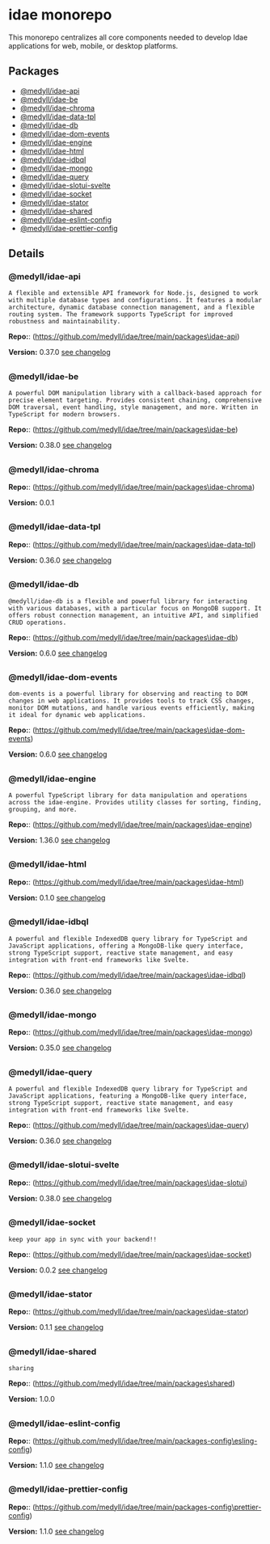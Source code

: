 # idae monorepo

This monorepo centralizes all core components needed to develop Idae applications for web, mobile, or desktop platforms.
## Packages

- [@medyll/idae-api](https://github.com/medyll/idae/tree/main/packages\idae-api)
- [@medyll/idae-be](https://github.com/medyll/idae/tree/main/packages\idae-be)
- [@medyll/idae-chroma](https://github.com/medyll/idae/tree/main/packages\idae-chroma)
- [@medyll/idae-data-tpl](https://github.com/medyll/idae/tree/main/packages\idae-data-tpl)
- [@medyll/idae-db](https://github.com/medyll/idae/tree/main/packages\idae-db)
- [@medyll/idae-dom-events](https://github.com/medyll/idae/tree/main/packages\idae-dom-events)
- [@medyll/idae-engine](https://github.com/medyll/idae/tree/main/packages\idae-engine)
- [@medyll/idae-html](https://github.com/medyll/idae/tree/main/packages\idae-html)
- [@medyll/idae-idbql](https://github.com/medyll/idae/tree/main/packages\idae-idbql)
- [@medyll/idae-mongo](https://github.com/medyll/idae/tree/main/packages\idae-mongo)
- [@medyll/idae-query](https://github.com/medyll/idae/tree/main/packages\idae-query)
- [@medyll/idae-slotui-svelte](https://github.com/medyll/idae/tree/main/packages\idae-slotui)
- [@medyll/idae-socket](https://github.com/medyll/idae/tree/main/packages\idae-socket)
- [@medyll/idae-stator](https://github.com/medyll/idae/tree/main/packages\idae-stator)
- [@medyll/idae-shared](https://github.com/medyll/idae/tree/main/packages\shared)
- [@medyll/idae-eslint-config](https://github.com/medyll/idae/tree/main/packages-config\esling-config)
- [@medyll/idae-prettier-config](https://github.com/medyll/idae/tree/main/packages-config\prettier-config)

## Details

### @medyll/idae-api
```
A flexible and extensible API framework for Node.js, designed to work with multiple database types and configurations. It features a modular architecture, dynamic database connection management, and a flexible routing system. The framework supports TypeScript for improved robustness and maintainability.
```
**Repo:**:  (https://github.com/medyll/idae/tree/main/packages\idae-api)

 **Version:** 0.37.0         [see changelog](https://github.com/medyll/idae/tree/main/packages\idae-api\CHANGELOG.md)

##
### @medyll/idae-be
```
A powerful DOM manipulation library with a callback-based approach for precise element targeting. Provides consistent chaining, comprehensive DOM traversal, event handling, style management, and more. Written in TypeScript for modern browsers.
```
**Repo:**:  (https://github.com/medyll/idae/tree/main/packages\idae-be)

 **Version:** 0.38.0         [see changelog](https://github.com/medyll/idae/tree/main/packages\idae-be\CHANGELOG.md)

##
### @medyll/idae-chroma
**Repo:**:  (https://github.com/medyll/idae/tree/main/packages\idae-chroma)

 **Version:** 0.0.1
##
### @medyll/idae-data-tpl
**Repo:**:  (https://github.com/medyll/idae/tree/main/packages\idae-data-tpl)

 **Version:** 0.36.0         [see changelog](https://github.com/medyll/idae/tree/main/packages\idae-data-tpl\CHANGELOG.md)

##
### @medyll/idae-db
```
@medyll/idae-db is a flexible and powerful library for interacting with various databases, with a particular focus on MongoDB support. It offers robust connection management, an intuitive API, and simplified CRUD operations.
```
**Repo:**:  (https://github.com/medyll/idae/tree/main/packages\idae-db)

 **Version:** 0.6.0         [see changelog](https://github.com/medyll/idae/tree/main/packages\idae-db\CHANGELOG.md)

##
### @medyll/idae-dom-events
```
dom-events is a powerful library for observing and reacting to DOM changes in web applications. It provides tools to track CSS changes, monitor DOM mutations, and handle various events efficiently, making it ideal for dynamic web applications.
```
**Repo:**:  (https://github.com/medyll/idae/tree/main/packages\idae-dom-events)

 **Version:** 0.6.0         [see changelog](https://github.com/medyll/idae/tree/main/packages\idae-dom-events\CHANGELOG.md)

##
### @medyll/idae-engine
```
A powerful TypeScript library for data manipulation and operations across the idae-engine. Provides utility classes for sorting, finding, grouping, and more.
```
**Repo:**:  (https://github.com/medyll/idae/tree/main/packages\idae-engine)

 **Version:** 1.36.0         [see changelog](https://github.com/medyll/idae/tree/main/packages\idae-engine\CHANGELOG.md)

##
### @medyll/idae-html
**Repo:**:  (https://github.com/medyll/idae/tree/main/packages\idae-html)

 **Version:** 0.1.0         [see changelog](https://github.com/medyll/idae/tree/main/packages\idae-html\CHANGELOG.md)

##
### @medyll/idae-idbql
```
A powerful and flexible IndexedDB query library for TypeScript and JavaScript applications, offering a MongoDB-like query interface, strong TypeScript support, reactive state management, and easy integration with front-end frameworks like Svelte.
```
**Repo:**:  (https://github.com/medyll/idae/tree/main/packages\idae-idbql)

 **Version:** 0.36.0         [see changelog](https://github.com/medyll/idae/tree/main/packages\idae-idbql\CHANGELOG.md)

##
### @medyll/idae-mongo
**Repo:**:  (https://github.com/medyll/idae/tree/main/packages\idae-mongo)

 **Version:** 0.35.0         [see changelog](https://github.com/medyll/idae/tree/main/packages\idae-mongo\CHANGELOG.md)

##
### @medyll/idae-query
```
A powerful and flexible IndexedDB query library for TypeScript and JavaScript applications, featuring a MongoDB-like query interface, strong TypeScript support, reactive state management, and easy integration with front-end frameworks like Svelte.
```
**Repo:**:  (https://github.com/medyll/idae/tree/main/packages\idae-query)

 **Version:** 0.36.0         [see changelog](https://github.com/medyll/idae/tree/main/packages\idae-query\CHANGELOG.md)

##
### @medyll/idae-slotui-svelte
**Repo:**:  (https://github.com/medyll/idae/tree/main/packages\idae-slotui)

 **Version:** 0.38.0         [see changelog](https://github.com/medyll/idae/tree/main/packages\idae-slotui\CHANGELOG.md)

##
### @medyll/idae-socket
```
keep your app in sync with your backend!!
```
**Repo:**:  (https://github.com/medyll/idae/tree/main/packages\idae-socket)

 **Version:** 0.0.2         [see changelog](https://github.com/medyll/idae/tree/main/packages\idae-socket\CHANGELOG.md)

##
### @medyll/idae-stator
**Repo:**:  (https://github.com/medyll/idae/tree/main/packages\idae-stator)

 **Version:** 0.1.1         [see changelog](https://github.com/medyll/idae/tree/main/packages\idae-stator\CHANGELOG.md)

##
### @medyll/idae-shared
```
sharing
```
**Repo:**:  (https://github.com/medyll/idae/tree/main/packages\shared)

 **Version:** 1.0.0
##
### @medyll/idae-eslint-config
**Repo:**:  (https://github.com/medyll/idae/tree/main/packages-config\esling-config)

 **Version:** 1.1.0         [see changelog](https://github.com/medyll/idae/tree/main/packages-config\esling-config\CHANGELOG.md)

##
### @medyll/idae-prettier-config
**Repo:**:  (https://github.com/medyll/idae/tree/main/packages-config\prettier-config)

 **Version:** 1.1.0         [see changelog](https://github.com/medyll/idae/tree/main/packages-config\prettier-config\CHANGELOG.md)

##
